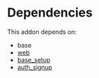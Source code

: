 # Dependencies

This addon depends on:

- base
- [web](https://github.com/bringout/oca-ocb-core/tree/b3e6fb998e53b9eb1bc9669d992017616c2bd7b3/odoo-bringout-oca-ocb-web)
- [base_setup](https://github.com/bringout/oca-ocb-core/tree/b3e6fb998e53b9eb1bc9669d992017616c2bd7b3/odoo-bringout-oca-ocb-base_setup)
- [auth_signup](https://github.com/bringout/oca-ocb-security/tree/9ea1af542e169bea280f2d88457fe1472ce74ff7/odoo-bringout-oca-ocb-auth_signup)
